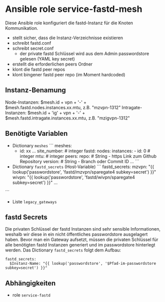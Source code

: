 # Ansible role service-fastd-mesh

Diese Ansible role konfiguriert die fastd-Instanz für die Knoten Kommunikation.

- stellt sicher, dass die Instanz-Verzeichnisse existieren
- schreibt fastd.conf
- schreibt secret.conf
  - der private fastd Schlüssel wird aus dem Admin passwordstore gelesen (YAML key secret)
- erstellt die erforderlichen peers Ordner
- klont die fastd peer repos
- klont bingener fastd peer repo (im Moment hardcoded)

## Instanz-Benamung
Node-Instanzen: $mesh.id + vpn + '-' + $mesh.fastd.nodes.instances.xx.mtu, z.B. "mzvpn-1312"
Intragate-Instanzen: $mesh.id + 'ig' + vpn + '-' + $mesh.fastd.intragate.instances.xx.mtu, z.B. "mzigvpn-1312"

## Benötigte Variablen

- Dictionary `meshes`
´´´
meshes:
  - id: xx
...
    site_number: # integer
    fastd:
      nodes:
        instances:
          - id: 0 # integer
            mtu: # integer
            peers:
              repo: # String - https Link zum Github Repository
              version: # String - Branch oder Commit ID
          ...
´´´
- Dictionary `fastd_secrets` (Host-Variable)
´´´
fastd_secrets:
  mzvpn: "{{ lookup('passwordstore', 'fastd/mzvpn/sparegate4 subkey=secret') }}"
  wivpn: "{{ lookup('passwordstore', 'fastd/wivpn/sparegate4 subkey=secret') }}"
  ...

´´´
- Liste `legacy_gateways`

## fastd Secrets

Die privaten Schlüssel der fastd Instanzen sind sehr sensible Informationen, weshalb wir diese in ein nicht öffentliches passwordstore ausgelagert haben.
Bevor man ein Gateway aufsetzt, müssen die privaten Schlüssel für alle benötigten fastd Instanzen generiert und im passwordstore hinterlegt werden.
Das Dictionary `fastd_secrets` folgt dem Aufbau:
```
fastd_secrets:
  $Instanz-Name: "{{ lookup('passwordstore', '$Pfad-im-passwordstore subkey=secret') }}"
```

## Abhängigkeiten

- role `service-fastd`

